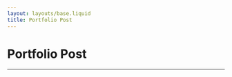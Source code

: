 ```yaml
---
layout: layouts/base.liquid
title: Portfolio Post
---
```


<!-- Page Title -->
<h1>Portfolio Post</h1>

<!-- Container for the portfolio post content -->
<div id="portfolio-post">
  <p></p> <!-- Default message if no portfolio post is specified -->
</div>

---

<!-- Placeholder for additional related portfolio posts or content -->
<div id="portfolio-posts">
  <!-- Portfolio posts will be rendered here -->
</div>

<!-- Contentful SDK -->
<script
  src="https://cdn.jsdelivr.net/npm/contentful@7.0.5/dist/contentful.browser.min.js"
  charset="utf-8"
></script>

<!-- Fix for 'exports' variable issue in certain environments -->
<script>
  var exports = {}; // Ensures compatibility with Contentful's rich-text renderer
</script>

<!-- Contentful Rich Text Renderer -->
<script
  src="https://cdn.jsdelivr.net/npm/@contentful/rich-text-html-renderer@12.0.0/dist/rich-text-html-renderer.es5.min.js"
  charset="utf-8"
></script>

<script>
  // Space and access credentials for Contentful API
  const spaceId = '{{ contentful.spaceId }}';
  const accessToken = '{{ contentful.accessToken }}';

  // Extract the slug from the URL query parameters
  const urlParams = new URLSearchParams(window.location.search);
  const slug = urlParams.get('slug'); // Get the 'slug' parameter

  // Display a message if no slug is provided
  if (!slug) {
    document.getElementById('portfolio-post').innerHTML = '<p>No portfolio post specified.</p>';
  } else {
    // Fetch and render the portfolio post corresponding to the slug
    fetchPortfolioPosts(slug);
  }

  /**
   * Fetches portfolio post data from Contentful based on the provided slug
   * and renders the content on the page.
   * 
   * @param {string} slug - Unique identifier for the portfolio post.
   */
  async function fetchPortfolioPosts(slug) {
    try {
      // Fetch portfolio post data matching the provided slug
      const response = await fetch(
        `https://cdn.contentful.com/spaces/${spaceId}/environments/master/entries?access_token=${accessToken}&content_type=portfolio&fields.slug=${slug}&include=1`
      );
      const data = await response.json();

      // Extract the portfolio post from the API response
      const portfolioPost = data.items[0];

      // Configuration options for rendering rich text content
      const options = {
        renderNode: {
          // Render embedded asset blocks (images, videos, etc.)
          'embedded-asset-block': (node) => {
            const assetId = node.data.target.sys.id;
            const asset = data.includes.Asset.find((asset) => asset.sys.id === assetId);
            if (asset && asset.fields && asset.fields.file) {
              const assetUrl = `https:${asset.fields.file.url}`;
              return `<img src="${assetUrl}" alt="${asset.fields.title || 'Embedded Image'}" style="width: 100%; max-width: 600px; max-height: 400px; object-fit: contain;" />`;
            }
            return ''; // Return empty string if the asset is not found
          },
        },
      };

      // Render the portfolio post's content dynamically in the page
      document.getElementById('portfolio-post').innerHTML = `
        <h2>${portfolioPost.fields.title}</h2>
        <p><strong>Type:</strong> ${portfolioPost.fields.type}</p>
        <div>${documentToHtmlString(portfolioPost.fields.content, options)}</div>
      `;
    } catch (error) {
      // Handle any errors that occur during the fetch or rendering process
      console.error('Error fetching portfolio post:', error);
    }
  }
</script>
